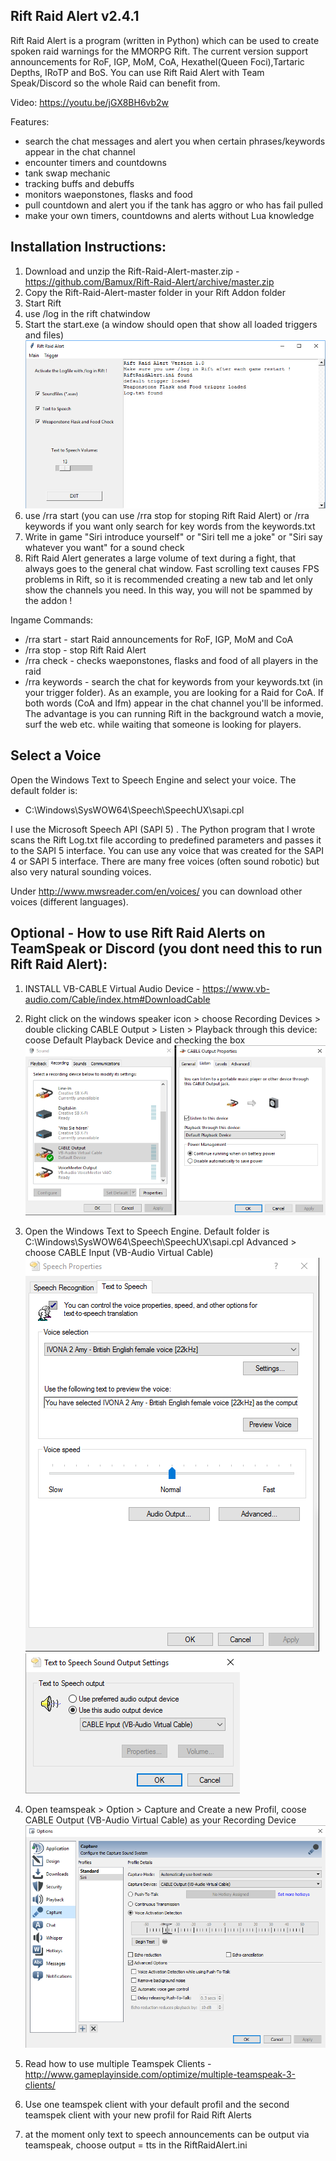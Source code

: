 ## Rift Raid Alert v2.4.1
Rift Raid Alert is a program (written in Python) which can be used to create spoken raid warnings for the MMORPG Rift.
The current version support announcements for RoF, IGP, MoM, CoA, Hexathel(Queen Foci),Tartaric Depths, IRoTP and BoS. You can use Rift Raid Alert with Team Speak/Discord so the whole Raid can benefit from.

Video: https://youtu.be/jGX8BH6vb2w

Features:
- search the chat messages and alert you when certain phrases/keywords appear in the chat channel
- encounter timers and countdowns
- tank swap mechanic
- tracking buffs and debuffs
- monitors waeponstones, flasks and food
- pull countdown and alert you if the tank has aggro or who has fail pulled
- make your own timers, countdowns and alerts without Lua knowledge

## Installation Instructions:

1.  Download and unzip the Rift-Raid-Alert-master.zip - https://github.com/Bamux/Rift-Raid-Alert/archive/master.zip
2.  Copy the Rift-Raid-Alert-master folder in your Rift Addon folder
3.  Start Rift
4.  use /log in the rift chatwindow
5.  Start the start.exe (a window should open that show all loaded triggers and files)
![Rift Raid Alert](https://raw.githubusercontent.com/Bamux/Rift-Raid-Alert/images/RiftRaidAlert01.png)
6.  use /rra start (you can use /rra stop for stoping Rift Raid Alert) or /rra keywords if you want only search for key words from the keywords.txt
7.  Write in game "Siri introduce yourself" or "Siri tell me a joke" or "Siri say whatever you want" for a sound check
8.  Rift Raid Alert generates a large volume of text during a fight, that always goes to the general chat window. Fast scrolling text causes FPS problems in Rift, so it is recommended creating a new tab and let only show the channels you need. In this way, you will not be spammed by the addon !

Ingame Commands:
- /rra start - start Raid announcements for RoF, IGP, MoM and CoA
- /rra stop - stop Rift Raid Alert
- /rra check - checks waeponstones, flasks and food of all players in the raid
- /rra keywords - search the chat for keywords from your keywords.txt (in your trigger folder). As an example, you are looking for a Raid for CoA. If both words (CoA and lfm) appear in the chat channel you'll be informed. The advantage is you can running Rift in the background watch a movie, surf the web etc. while waiting that someone is looking for players.

## Select a Voice
Open the Windows Text to Speech Engine and select your voice. The default folder is:
- C:\Windows\SysWOW64\Speech\SpeechUX\sapi.cpl

I use the Microsoft Speech API (SAPI 5) . The Python program that I wrote scans the Rift Log.txt file according to predefined parameters and passes it to the SAPI 5 interface. You can use any voice that was created for the SAPI 4 or SAPI 5 interface. There are many free voices (often sound robotic) but also very natural sounding voices. 

Under http://www.mwsreader.com/en/voices/ you can download other voices (different languages). 

## Optional - How to use Rift Raid Alerts on TeamSpeak or Discord (you dont need this to run Rift Raid Alert):

1. INSTALL VB-CABLE Virtual Audio Device - https://www.vb-audio.com/Cable/index.htm#DownloadCable
2. Right click on the windows speaker icon > choose Recording Devices > double clicking CABLE Output > Listen > Playback through this device: coose Default Playback Device and checking the box
![Recording Devices](https://raw.githubusercontent.com/Bamux/Rift-Raid-Alert/images/Recording%20Devices.png)

3. Open the Windows Text to Speech Engine. Default folder is C:\Windows\SysWOW64\Speech\SpeechUX\sapi.cpl
   Advanced > choose CABLE Input (VB-Audio Virtual Cable)
![Text to Speech](https://raw.githubusercontent.com/Bamux/Rift-Raid-Alert/images/Text%20to%20Speach.png) ![Text to Speech Advanced](https://raw.githubusercontent.com/Bamux/Rift-Raid-Alert/images/Text%20to%20Speech%20Advanced.png)

4. Open teamspeak > Option > Capture and Create a new Profil, coose CABLE Output (VB-Audio Virtual Cable) as your Recording Device
![Team Speak](https://raw.githubusercontent.com/Bamux/Rift-Raid-Alert/images/Team%20Speak%20Capture.png)

5. Read how to use multiple Teamspek Clients - http://www.gameplayinside.com/optimize/multiple-teamspeak-3-clients/ 
6. Use one teamspek client with your default profil and the second teamspek client with your new profil for Raid Rift Alerts
7. at the moment only text to speech announcements can be output via teamspeak, choose output = tts in the RiftRaidAlert.ini
